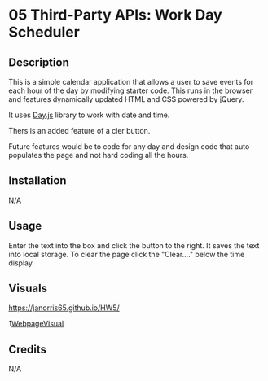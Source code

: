 # 05 Third-Party APIs: Work Day Scheduler

## Description

This is a simple calendar application that allows a user to save events for each hour of the day by modifying starter code. This runs in the browser and features dynamically updated HTML and CSS powered by jQuery.

It uses [Day.js](https://day.js.org/en/) library to work with date and time.

Thers is an added feature of a cler button.

Future features would be to code for any day and design code that auto populates the page and not hard coding all the hours.

## Installation

N/A

## Usage

Enter the text into the box and click the button to the right. It saves the text into local storage. To clear the page click the "Clear...." below the time display.

## Visuals

https://janorris65.github.io/HW5/

1[WebpageVisual](assets/Web%20capture_13-11-2022_19528_janorris65.github.io.jpeg)

## Credits

N/A
